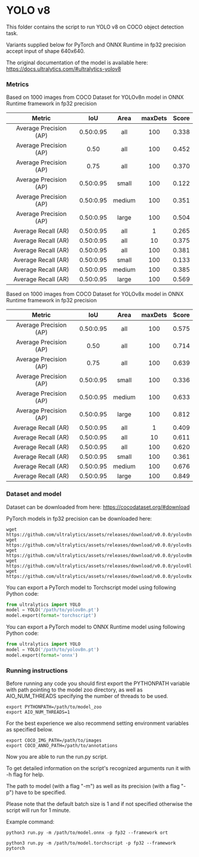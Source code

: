 # YOLO v8

This folder contains the script to run YOLO v8 on COCO object detection task.

Variants supplied below for PyTorch and ONNX Runtime in fp32 precision accept input of shape 640x640.

The original documentation of the model is available here: https://docs.ultralytics.com/#ultralytics-yolov8


### Metrics

Based on 1000 images from COCO Dataset for YOLOv8n model in ONNX Runtime framework in fp32 precision

| Metric                  | IoU       | Area   | maxDets |Score  |
|:---:                    |:---:      |:---:   |:---:    |:---:  |
| Average Precision  (AP) |0.50:0.95 |    all | 100 | 0.338|
| Average Precision  (AP) |0.50      |    all | 100 | 0.452|
| Average Precision  (AP) |0.75      |    all | 100 | 0.370|
| Average Precision  (AP) |0.50:0.95 |  small | 100 | 0.122|
| Average Precision  (AP) |0.50:0.95 | medium | 100 | 0.351|
| Average Precision  (AP) |0.50:0.95 |  large | 100 | 0.504|
| Average Recall     (AR) |0.50:0.95 |    all |   1 | 0.265|
| Average Recall     (AR) |0.50:0.95 |    all |  10 | 0.375|
| Average Recall     (AR) |0.50:0.95 |    all | 100 | 0.381|
| Average Recall     (AR) |0.50:0.95 |  small | 100 | 0.133|
| Average Recall     (AR) |0.50:0.95 | medium | 100 | 0.385|
| Average Recall     (AR) |0.50:0.95 |  large | 100 | 0.569|

Based on 1000 images from COCO Dataset for YOLOv8x model in ONNX Runtime framework in fp32 precision

| Metric                  | IoU       | Area   | maxDets |Score  |
|:---:                    |:---:      |:---:   |:---:    |:---:  |
| Average Precision  (AP) |0.50:0.95 |    all | 100 | 0.575|
| Average Precision  (AP) |0.50      |    all | 100 | 0.714|
| Average Precision  (AP) |0.75      |    all | 100 | 0.639|
| Average Precision  (AP) |0.50:0.95 |  small | 100 | 0.336|
| Average Precision  (AP) |0.50:0.95 | medium | 100 | 0.633|
| Average Precision  (AP) |0.50:0.95 |  large | 100 | 0.812|
| Average Recall     (AR) |0.50:0.95 |    all |   1 | 0.409|
| Average Recall     (AR) |0.50:0.95 |    all |  10 | 0.611|
| Average Recall     (AR) |0.50:0.95 |    all | 100 | 0.620|
| Average Recall     (AR) |0.50:0.95 |  small | 100 | 0.361|
| Average Recall     (AR) |0.50:0.95 | medium | 100 | 0.676|
| Average Recall     (AR) |0.50:0.95 |  large | 100 | 0.849|


### Dataset and model

Dataset can be downloaded from here: https://cocodataset.org/#download

PyTorch models in fp32 precision can be downloaded here:
```
wget https://github.com/ultralytics/assets/releases/download/v0.0.0/yolov8n.pt
wget https://github.com/ultralytics/assets/releases/download/v0.0.0/yolov8s.pt
wget https://github.com/ultralytics/assets/releases/download/v0.0.0/yolov8m.pt
wget https://github.com/ultralytics/assets/releases/download/v0.0.0/yolov8l.pt
wget https://github.com/ultralytics/assets/releases/download/v0.0.0/yolov8x.pt
```

You can export a PyTorch model to Torchscript model using following Python code:

```python
from ultralytics import YOLO
model = YOLO('/path/to/yolov8n.pt')
model.export(format='torchscript')
```

You can export a PyTorch model to ONNX Runtime model using following Python code:

```python
from ultralytics import YOLO
model = YOLO('/path/to/yolov8n.pt')
model.export(format='onnx')
```

### Running instructions

Before running any code you should first export the PYTHONPATH variable with path pointing to the model zoo directory,
as well as AIO_NUM_THREADS specifying the number of threads to be used.

```
export PYTHONPATH=/path/to/model_zoo
export AIO_NUM_THREADS=1
```

For the best experience we also recommend setting environment variables as specified below.

```
export COCO_IMG_PATH=/path/to/images
export COCO_ANNO_PATH=/path/to/annotations
```

Now you are able to run the run.py script. 

To get detailed information on the script's recognized arguments run it with -h flag for help.

The path to model (with a flag "-m") as well as its precision (with a flag "-p") have to be specified.

Please note that the default batch size is 1 and if not specified otherwise the script will run for 1 minute.

Example command: 

```
python3 run.py -m /path/to/model.onnx -p fp32 --framework ort
```

```
python3 run.py -m /path/to/model.torchscript -p fp32 --framework pytorch
```